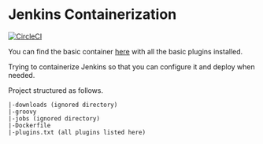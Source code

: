 # Jenkins Containerization

[![CircleCI](https://circleci.com/gh/robot297/Jenkins-Containerization/tree/master.svg?style=svg)](https://circleci.com/gh/robot297/Jenkins-Containerization/tree/master)


You can find the basic container [here](https://hub.docker.com/r/robot297/jenkins-container) with all the basic plugins installed.

Trying to containerize Jenkins so that you can configure it and deploy when needed.

Project structured as follows.

```
|-downloads (ignored directory)
|-groovy
|-jobs (ignored directory)
|-Dockerfile
|-plugins.txt (all plugins listed here)
```
